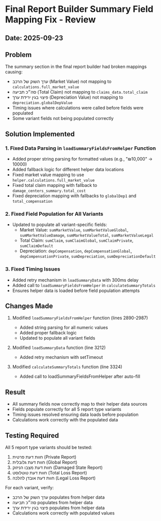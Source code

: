 # Final Report Builder Summary Field Mapping Fix - Review

## Date: 2025-09-23

## Problem
The summary section in the final report builder had broken mappings causing:
- ערך השוק של הרכב (Market Value) not mapping to `calculations.full_market_value`
- סה״כ תביעה (Total Claim) not mapping to `claims_data.total_claim`  
- פיצוי בגין ירידת ערך (Depreciation Value) not mapping to `depreciation.globalDepValue`
- Timing issues where calculations were called before fields were populated
- Some variant fields not being populated correctly

## Solution Implemented

### 1. Fixed Data Parsing in `loadSummaryFieldsFromHelper` Function
- Added proper string parsing for formatted values (e.g., "₪10,000" → 10000)
- Added fallback logic for different helper data locations
- Fixed market value mapping to use `helper.calculations.full_market_value`
- Fixed total claim mapping with fallback to `damage_centers_summary.total_cost`
- Fixed depreciation mapping with fallbacks to `globalDep1` and `total_compensation`

### 2. Fixed Field Population for All Variants
- Updated to populate all variant-specific fields:
  - Market Value: `sumMarketValue`, `sumMarketValueGlobal`, `sumMarketValueDamage`, `sumMarketValueTotal`, `sumMarketValueLegal`
  - Total Claim: `sumClaim`, `sumClaimGlobal`, `sumClaimPrivate`, `sumClaimDefault`
  - Depreciation: `depCompensation`, `depCompensationGlobal`, `depCompensationPrivate`, `sumDepreciation`, `sumDepreciationDefault`

### 3. Fixed Timing Issues
- Added retry mechanism in `loadSummaryData` with 300ms delay
- Added call to `loadSummaryFieldsFromHelper` in `calculateSummaryTotals` 
- Ensures helper data is loaded before field population attempts

## Changes Made
1. Modified `loadSummaryFieldsFromHelper` function (lines 2890-2987)
   - Added string parsing for all numeric values
   - Added proper fallback logic
   - Updated to populate all variant fields

2. Modified `loadSummaryData` function (line 3212)
   - Added retry mechanism with setTimeout

3. Modified `calculateSummaryTotals` function (line 3324)
   - Added call to loadSummaryFieldsFromHelper after auto-fill

## Result
- All summary fields now correctly map to their helper data sources
- Fields populate correctly for all 5 report type variants
- Timing issues resolved ensuring data loads before population
- Calculations work correctly with the populated data

## Testing Required
All 5 report type variants should be tested:
1. חוות דעת פרטית (Private Report)
2. חוות דעת גלובלית (Global Report)
3. חוות דעת מצבו הניזוק (Damaged State Report)
4. חוות דעת טוטלוסט (Total Loss Report)
5. חוות דעת אובדן להלכה (Legal Loss Report)

For each variant, verify:
- ערך השוק של הרכב populates from helper data
- סה״כ תביעה populates from helper data
- פיצוי בגין ירידת ערך populates from helper data
- Calculations work correctly with populated values